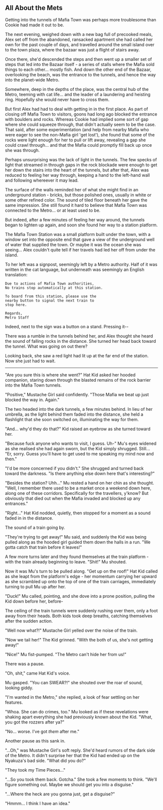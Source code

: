 ## All About the Mets

Getting into the tunnels of Mafia Town was perhaps more troublesome than Cookie had made it out to be.

The next evening, weighed down with a new bag full of precooked meals, Alex set off from the abandoned, ransacked apartment she had called her own for the past couple of days, and travelled around the small island over to the town plaza, where the bazaar was just a flight of stairs away.

Once there, she'd descended the steps and then went up a smaller set of steps that led into the Bazaar itself - a series of stalls where the Mafia sold things to each other... mostly fish. And down the other end of the Bazaar, overlooking the beach, was the entrance to the tunnels, and hence the way into the planet-wide Metro.

Somewhere, deep in the depths of the place, was the central hub of the Metro, teeming with cat life... and the leader of a laundering and heisting ring. Hopefully she would never have to cross them.

But first Alex had had to deal with getting in in the first place. As part of closing off Mafia Town to visitors, goons had long ago blocked the entrance with boulders and rocks. Whereas Cookie had implied some sort of gap where she could squeeze through, that didn't actually seem to be the case.
That said, after some experimentation (and help from nearby Mafia who were eager to see the non-Mafia girl 'get lost'), she found that some of the rocks were light enough for her to pull or lift away, revealing a gap she could crawl through... and that the Mafia could promptly fill back up once she was through.

Perhaps unsurprising was the lack of light in the tunnels. The few specks of light that streamed in through gaps in the rock blockade were enough to get her down the stairs into the heart of the tunnels, but after that, Alex was reduced to feeling her way through, keeping a hand to the left-hand wall and following whereever it may lead.

The surface of the walls reminded her of what she might find in an underground station - bricks, but those polished ones, usually in white or some other refined color. The sound of tiled floor beneath her gave the same impression. She still found it hard to believe that Mafia Town was connected to the Metro... or at least used to be.

But indeed, after a few minutes of feeling her way around, the tunnels began to lighten up again, and soon she found her way to a station platform.

The Mafia Town Station was a small platform built under the town, with a window set into the opposite end that gave a view of the underground well of water that supplied the town. Or maybe it was the ocean she was seeing... Alex couldn't quite tell if her travels had led her off from under the island.

To her left was a signpost, seemingly left by a Metro authority. Half of it was written in the cat language, but underneath was seemingly an English translation:

```
Due to actions of Mafia Town authorities,
No trains stop automatically at this station.

To board from this station, please use the
nearby button to signal the next train to
stop here.

Regards,
Metro Staff
```

Indeed, next to the sign was a button on a stand. Pressing it--

There was a rumble in the tunnels behind her, and Alex thought she heard the sound of falling rocks in the distance. She turned her head back toward the tunnel. What was going on out there?

Looking back, she saw a red light had lit up at the far end of the station. Now she just had to wait.

----

"Are you sure this is where she went?" Hat Kid asked her hooded companion, staring down through the blasted remains of the rock barrier into the Mafia Town tunnels.

"Positive," Mustache Girl said confidently. "Those Mafia we beat up just blocked the way in. Again."

The two headed into the dark tunnels, a few minutes behind. In lieu of her umbrella, as the light behind them faded into the distance, she held a flashlight that she soon switched on, illuminating the way for them.

"And... why'd they do that?" Kid raised an eyebrow as she turned toward her.

"Because fuck anyone who wants to visit, I guess. Uh-" Mu's eyes widened as she realised she had again sworn, but the Kid simply shrugged. Still... "Er, sorry. Guess you'll have to get used to me speaking my mind now and then."

"I'd be more concerned if you didn't." She shrugged and turned back toward the darkness. "Is there anything else down here that's interesting?"

"Besides the station? Uhh..." Mu rested a hand on her chin as she thought. "Well, I remember there used to be a market once a weekend down here, along one of these corridors. Specifically for the travellers, y'know? But obviously that died out when the Mafia invaded and blocked up any entrances."

"Right..." Hat Kid nodded, quietly, then stopped for a moment as a sound faded in in the distance.

The sound of a train going by.

"They're trying to get away!" Mu said, and suddenly the Kid was being pulled along as the hooded girl guided them down the halls in a run. "We gotta catch that train before it leaves!"

A few more turns later and they found themselves at the train platform - with the train already beginning to leave. "Shit!" Mu shouted.

Now it was Mu's turn to be pulled along. "Get up on the roof!" Hat Kid called as she leapt from the platform's edge - her momentum carrying her upward as she scrambled up onto the top of one of the train carriages, immediately turning to pull Mu up after her.

"Duck!" Mu called, pointing, and she dove into a prone position, pulling the Kid down before her, before-

The ceiling of the train tunnels were suddenly rushing over them, only a foot away from their heads. Both kids took deep breaths, catching themselves after the sudden action.

"Well now what?!" Mustache Girl yelled over the noise of the train.

"Now we tail her!" The Kid grinned. "With the both of us, she's not getting away!"

"Nice!" Mu fist-pumped. "The Metro can't hide her from us!"

There was a pause.

"Oh, shit," came Hat Kid's voice.

Mu gasped. "You can SWEAR?!" she shouted over the roar of sound, looking giddy.

"I'm wanted in the Metro," she replied, a look of fear settling on her features.

"Whoa. She can do crimes, too." Mu looked as if these revelations were shaking apart everything she had previously known about the Kid. "What, you got the rozzers after ya?"

"No... worse. I've got *them* after me."

Another pause as this sank in.

"...Oh," was Mustache Girl's soft reply. She'd heard rumors of the dark side of the Metro. It didn't surprise her that the Kid had ended up on the Nyakuza's bad side. "What did you do?"

"They took my Time Pieces..."

"...So you took them back. Gotcha." She took a few moments to think. "We'll figure something out. Maybe we should get you into a disguise."

"...Where the heck are you gonna just, get a disguise?"

"Hmmm... I think I have an idea."
